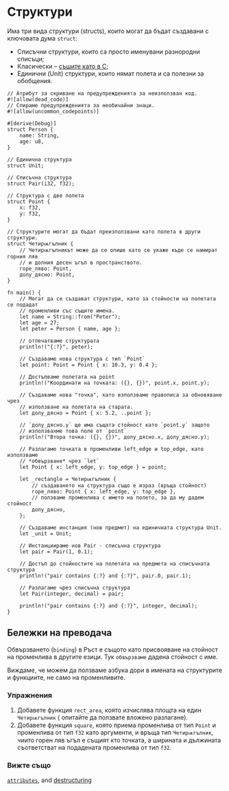# Структури

Има три вида структури (structs), които могат да бъдат създавани с ключовата
дума `struct`:

* Списъчни структури, които са просто именувани разнородни списъци;
* Класически – [съшите като в C][c_struct];
* Единични (Unit) структури, които нямат полета и са полезни за обобщения.

```rust,editable
// Атрибут за скриване на предупрежденията за неизползван код.
#![allow(dead_code)]
// Спираме предупрежденията за необичайни знаци.
#![allow(uncommon_codepoints)]

#[derive(Debug)]
struct Person {
    name: String,
    age: u8,
}

// Единична структура
struct Unit;

// Списъчна структура
struct Pair(i32, f32);

// Структура с две полета
struct Point {
    x: f32,
    y: f32,
}

// Структурите могат да бъдат преизползвани като полета в други структури.
struct Четирѭгълник {
    // Четирѭгълникът може да се опише като се укаже къде се намират горния ляв
    // и долния десен ъгъл в пространството.
    горе_ляво: Point,
    долу_дясно: Point,
}

fn main() {
    // Могат да се създават структури, като за стойности на полетата се подадат
    // променливи със същите имена.
    let name = String::from("Peter");
    let age = 27;
    let peter = Person { name, age };

    // отпечатваме структурата 
    println!("{:?}", peter);

    // Създаваме нова структура с тип `Point`
    let point: Point = Point { x: 10.3, y: 0.4 };

    // Достъпваме полетата на point
    println!("Координати на точката: ({}, {})", point.x, point.y);

    // Създаваме нова "точка", като използваме правописа за обновяване чрез
    // използване на полетата на старата.
    let долу_дясно = Point { x: 5.2, ..point };

    // `долу_дясно.y` ще има същата стойност като `point.y` защото
    // използвахме това поле от `point`
    println!("Втора точка: ({}, {})", долу_дясно.x, долу_дясно.y);

    // Разлагаме точката в променливи left_edge и top_edge, като използваме
    // *обвързване* чрез `let`
    let Point { x: left_edge, y: top_edge } = point;

    let _rectangle = Четирѭгълник {
        // създаването на структура също е израз (връща стойност)
        горе_ляво: Point { x: left_edge, y: top_edge },
        // ползваме променлива с името на полето, за да му дадем стойност
        долу_дясно,
    };

    // Създаваме инстанция (нов предмет) на единичната структура Unit.
    let _unit = Unit;

    // Инстанциираме нов Pair - списъчна структура
    let pair = Pair(1, 0.1);

    // Достъп до стойностите на полетата на предмета на списъчната структура
    println!("pair contains {:?} and {:?}", pair.0, pair.1);

    // Разлагаме чрез списъчна структура
    let Pair(integer, decimal) = pair;

    println!("pair contains {:?} and {:?}", integer, decimal);
}
```

## Бележки на преводача

Обвързването (`binding`) в Ръст е същото като присвояване на стойност на променлива в
другите езици. Тук `обвързваме` дадена стойност с име.

Виждаме, че можем да ползваме азбука дори в имената на структурите и функциите,
не само на променливите.

### Упражнения

1. Добавете функция `rect_area`, която изчислява площта на един `Четирѭгълник`
   ( опитайте да ползвате вложено разлагане).
2. Добавете функция `square`, която приема променлива от тип `Point` и
   променлива от тип `f32` като аргументи, и връща тип `Четирѭгълник`, чиито
   горен ляв ъгъл е същият кто точката, а ширината и дължината съответстват на
   подадената променлива от тип `f32`.

### Вижте също

[`attributes`][attributes], and [destructuring][destructuring]

[attributes]: ../attribute.md
[c_struct]: https://en.wikipedia.org/wiki/Struct_(C_programming_language)
[destructuring]: ../flow_control/match/destructuring.md
